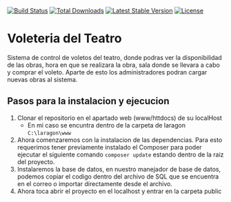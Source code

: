 
<p>
<a href="https://travis-ci.org/laravel/framework"><img src="https://travis-ci.org/laravel/framework.svg" alt="Build Status"></a>
<a href="https://packagist.org/packages/laravel/framework"><img src="https://poser.pugx.org/laravel/framework/d/total.svg" alt="Total Downloads"></a>
<a href="https://packagist.org/packages/laravel/framework"><img src="https://poser.pugx.org/laravel/framework/v/stable.svg" alt="Latest Stable Version"></a>
<a href="https://packagist.org/packages/laravel/framework"><img src="https://poser.pugx.org/laravel/framework/license.svg" alt="License"></a>
</p>

# Voleteria del Teatro

Sistema de control de voletos del teatro, donde podras ver la disponibilidad de las obras, hora en que se realizara la obra, sala donde se llevara a cabo y comprar el voleto. Aparte de esto los administradores podran cargar nuevas obras al sistema. 

## Pasos para la instalacion y ejecucion 

1. Clonar el repositorio en el apartado web (www/httdocs) de su localHost 
   * En mi caso se encuntra dentro de la carpeta de laragon ``` C:\laragon\www ```
2. Ahora comenzaremos con la instalacion de las dependencias. Para esto requerimos tener previamente instalado el Composer para poder ejecutar el siguiente comando ``` composer update ``` estando dentro de la raiz del proyecto. 
3. Instalaremos la base de datos, en nuestro manejador de base de datos, podemos copiar el codigo dentro del archivo de SQL que se encuentra en el correo o importar directamente desde el archivo. 
4. Ahora toca abrir el proyecto en el localhost y entrar en la carpeta public 

